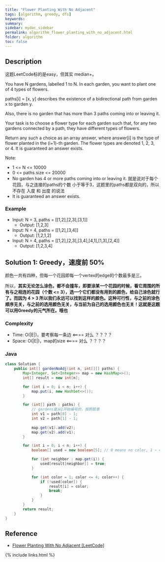 ```yaml
---
title: "Flower Planting With No Adjacent"
tags: [algorithm, greedy, dfs]
keywords:
summary:
sidebar: mydoc_sidebar
permalink: algorithm_flower_planting_with_no_adjacent.html
folder: algorithm
toc: false
---
```


## Description
这题LeetCode标的是easy，但其实 median+。

You have N gardens, labelled 1 to N.  In each garden, you want to plant one of 4 types of flowers.

paths[i] = [x, y] describes the existence of a bidirectional path from garden x to garden y.

Also, there is no garden that has more than 3 paths coming into or leaving it.

Your task is to choose a flower type for each garden such that, for any two gardens connected by a path, they have different types of flowers.

Return any such a choice as an array answer, where answer[i] is the type of flower planted in the (i+1)-th garden.  The flower types are denoted 1, 2, 3, or 4.  It is guaranteed an answer exists.

Note:
* 1 <= N <= 10000
* 0 <= paths.size <= 20000
* No garden has 4 or more paths coming into or leaving it. 就是说对于每个花园，与之连接的paths的个数 小于等于3，这题里的paths都是双向的，所以不存在 入度 和 出度 的说法
* It is guaranteed an answer exists.

### Example
* Input: N = 3, paths = [[1,2],[2,3],[3,1]]
  * Output: [1,2,3]
* Input: N = 4, paths = [[1,2],[3,4]]
  * Output: [1,2,1,2]
* Input: N = 4, paths = [[1,2],[2,3],[3,4],[4,1],[1,3],[2,4]]
  * Output: [1,2,3,4]

## Solution 1: Greedy，速度前 50%
颜色一共有四种，但每一个花园即每一个vertex的edge的个数最多是三。

所以，**其实无论怎么涂色，都不会撞车，即要涂某一个花园的时候，看它周围的所有与之相连的花园（个数 <= 3），选一个它们都没有用到的颜色，给自己涂色就行了。而因为 4 > 3 所以我们永远可以找到这样的颜色。这种可行性，与之前的涂色顺序无关，与之前的选用颜色无关，与当前为自己的选用颜色也无关！这就是这题可以用Greedy的元气所在。哦也**

### Complexity
* Time: O(|E|)，要考察每一条边 <==== 对么 ？？？？
* Space: O(|E|)，map的size <==== 对么 ？？？？

### Java
```java
class Solution {
    public int[] gardenNoAdj(int n, int[][] paths) {
        Map<Integer, Set<Integer>> map = new HashMap<>();
        int[] result = new int[n];	

        for (int i = 0; i < n; i++) {
            map.put(i, new HashSet<>());
        }

        for (int[] path : paths) {
            // gardens是从1开始编号的，按照题意
            int v1 = path[0] - 1;
            int v2 = path[1] - 1;
            
            map.get(v1).add(v2);
            map.get(v2).add(v1);
        }

        for (int i = 0; i < n; i++) {
            boolean[] used = new boolean[5]; // 0 means no color, 1 ~ 4 means four colors

            for (int neighbor : map.get(i)) {
                used[result[neighbor]] = true;
            }

            for (int color = 1; color <= 4; color++) {
                if (!used[color]) {
                    result[i] = color;
                    break;
                }
            }
        }
        return result;
    }
}
```

## Reference
* [Flower Planting With No Adjacent [LeetCode]](https://leetcode.com/problems/flower-planting-with-no-adjacent/description/)

{% include links.html %}

